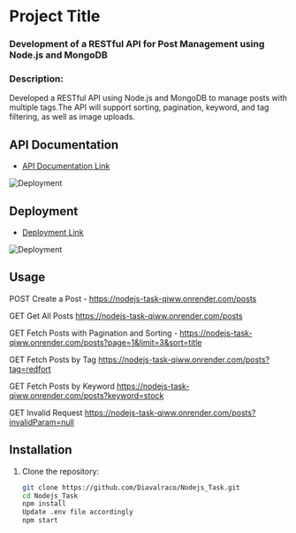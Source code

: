 # Project Title
<h3>Development of a RESTful API for Post Management using Node.js and MongoDB</h3>

### Description:
Developed a RESTful API using Node.js and MongoDB to manage posts with multiple tags.The API will support sorting, pagination, keyword, and tag filtering, as well as image uploads.
## API Documentation
- [API Documentation Link](https://www.postman.com/node-assignmet/workspace/node-task-apis/collection/37273694-0798fb53-6fd2-4c70-b868-23b553358d01?action=share&creator=37273694)
  
![Deployment](https://res.cloudinary.com/dmwiei9gw/image/upload/v1722156992/llmrnncc7zqiqzpgafpa.png)
## Deployment
- [Deployment Link](https://nodejs-task-qiww.onrender.com)

![Deployment](https://res.cloudinary.com/dmwiei9gw/image/upload/v1722156992/paiz7poi0foje8dp74nn.png)
## Usage
POST Create a Post - https://nodejs-task-qiww.onrender.com/posts

GET Get All Posts https://nodejs-task-qiww.onrender.com/posts

GET Fetch Posts with Pagination and Sorting - https://nodejs-task-qiww.onrender.com/posts?page=1&limit=3&sort=title

GET Fetch Posts by Tag https://nodejs-task-qiww.onrender.com/posts?tag=redfort

GET Fetch Posts by Keyword https://nodejs-task-qiww.onrender.com/posts?keyword=stock

GET Invalid Request https://nodejs-task-qiww.onrender.com/posts?invalidParam=null

## Installation

1. Clone the repository:
   ```bash
   git clone https://github.com/Diavalraco/Nodejs_Task.git
   cd Nodejs_Task
   npm install
   Update .env file accordingly
   npm start
